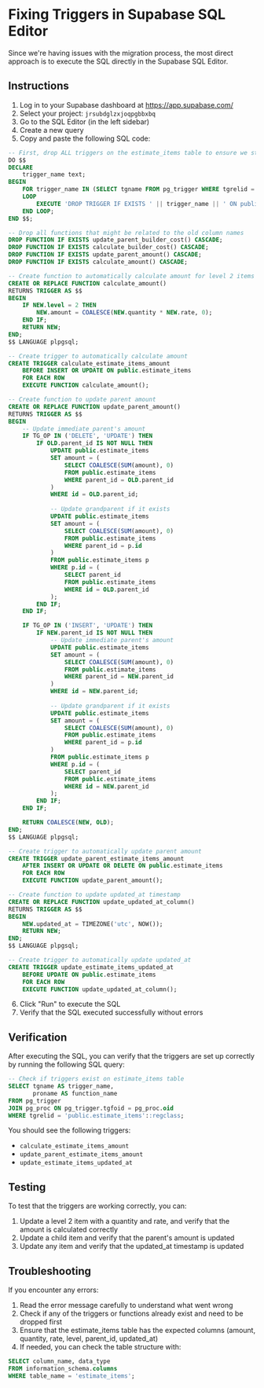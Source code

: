 # Fixing Triggers in Supabase SQL Editor

Since we're having issues with the migration process, the most direct approach is to execute the SQL directly in the Supabase SQL Editor.

## Instructions

1. Log in to your Supabase dashboard at https://app.supabase.com/
2. Select your project: `jrsubdglzxjoqpgbbxbq`
3. Go to the SQL Editor (in the left sidebar)
4. Create a new query
5. Copy and paste the following SQL code:

```sql
-- First, drop ALL triggers on the estimate_items table to ensure we start fresh
DO $$ 
DECLARE
    trigger_name text;
BEGIN
    FOR trigger_name IN (SELECT tgname FROM pg_trigger WHERE tgrelid = 'public.estimate_items'::regclass)
    LOOP
        EXECUTE 'DROP TRIGGER IF EXISTS ' || trigger_name || ' ON public.estimate_items CASCADE';
    END LOOP;
END $$;

-- Drop all functions that might be related to the old column names
DROP FUNCTION IF EXISTS update_parent_builder_cost() CASCADE;
DROP FUNCTION IF EXISTS calculate_builder_cost() CASCADE;
DROP FUNCTION IF EXISTS update_parent_amount() CASCADE;
DROP FUNCTION IF EXISTS calculate_amount() CASCADE;

-- Create function to automatically calculate amount for level 2 items
CREATE OR REPLACE FUNCTION calculate_amount()
RETURNS TRIGGER AS $$
BEGIN
    IF NEW.level = 2 THEN
        NEW.amount = COALESCE(NEW.quantity * NEW.rate, 0);
    END IF;
    RETURN NEW;
END;
$$ LANGUAGE plpgsql;

-- Create trigger to automatically calculate amount
CREATE TRIGGER calculate_estimate_items_amount
    BEFORE INSERT OR UPDATE ON public.estimate_items
    FOR EACH ROW
    EXECUTE FUNCTION calculate_amount();

-- Create function to update parent amount
CREATE OR REPLACE FUNCTION update_parent_amount()
RETURNS TRIGGER AS $$
BEGIN
    -- Update immediate parent's amount
    IF TG_OP IN ('DELETE', 'UPDATE') THEN
        IF OLD.parent_id IS NOT NULL THEN
            UPDATE public.estimate_items
            SET amount = (
                SELECT COALESCE(SUM(amount), 0)
                FROM public.estimate_items
                WHERE parent_id = OLD.parent_id
            )
            WHERE id = OLD.parent_id;
            
            -- Update grandparent if it exists
            UPDATE public.estimate_items
            SET amount = (
                SELECT COALESCE(SUM(amount), 0)
                FROM public.estimate_items
                WHERE parent_id = p.id
            )
            FROM public.estimate_items p
            WHERE p.id = (
                SELECT parent_id 
                FROM public.estimate_items 
                WHERE id = OLD.parent_id
            );
        END IF;
    END IF;

    IF TG_OP IN ('INSERT', 'UPDATE') THEN
        IF NEW.parent_id IS NOT NULL THEN
            -- Update immediate parent's amount
            UPDATE public.estimate_items
            SET amount = (
                SELECT COALESCE(SUM(amount), 0)
                FROM public.estimate_items
                WHERE parent_id = NEW.parent_id
            )
            WHERE id = NEW.parent_id;
            
            -- Update grandparent if it exists
            UPDATE public.estimate_items
            SET amount = (
                SELECT COALESCE(SUM(amount), 0)
                FROM public.estimate_items
                WHERE parent_id = p.id
            )
            FROM public.estimate_items p
            WHERE p.id = (
                SELECT parent_id 
                FROM public.estimate_items 
                WHERE id = NEW.parent_id
            );
        END IF;
    END IF;

    RETURN COALESCE(NEW, OLD);
END;
$$ LANGUAGE plpgsql;

-- Create trigger to automatically update parent amount
CREATE TRIGGER update_parent_estimate_items_amount
    AFTER INSERT OR UPDATE OR DELETE ON public.estimate_items
    FOR EACH ROW
    EXECUTE FUNCTION update_parent_amount();

-- Create function to update updated_at timestamp
CREATE OR REPLACE FUNCTION update_updated_at_column()
RETURNS TRIGGER AS $$
BEGIN
    NEW.updated_at = TIMEZONE('utc', NOW());
    RETURN NEW;
END;
$$ LANGUAGE plpgsql;

-- Create trigger to automatically update updated_at
CREATE TRIGGER update_estimate_items_updated_at
    BEFORE UPDATE ON public.estimate_items
    FOR EACH ROW
    EXECUTE FUNCTION update_updated_at_column();
```

6. Click "Run" to execute the SQL
7. Verify that the SQL executed successfully without errors

## Verification

After executing the SQL, you can verify that the triggers are set up correctly by running the following SQL query:

```sql
-- Check if triggers exist on estimate_items table
SELECT tgname AS trigger_name, 
       proname AS function_name
FROM pg_trigger
JOIN pg_proc ON pg_trigger.tgfoid = pg_proc.oid
WHERE tgrelid = 'public.estimate_items'::regclass;
```

You should see the following triggers:
- `calculate_estimate_items_amount`
- `update_parent_estimate_items_amount`
- `update_estimate_items_updated_at`

## Testing

To test that the triggers are working correctly, you can:

1. Update a level 2 item with a quantity and rate, and verify that the amount is calculated correctly
2. Update a child item and verify that the parent's amount is updated
3. Update any item and verify that the updated_at timestamp is updated

## Troubleshooting

If you encounter any errors:

1. Read the error message carefully to understand what went wrong
2. Check if any of the triggers or functions already exist and need to be dropped first
3. Ensure that the estimate_items table has the expected columns (amount, quantity, rate, level, parent_id, updated_at)
4. If needed, you can check the table structure with:

```sql
SELECT column_name, data_type 
FROM information_schema.columns 
WHERE table_name = 'estimate_items';
``` 